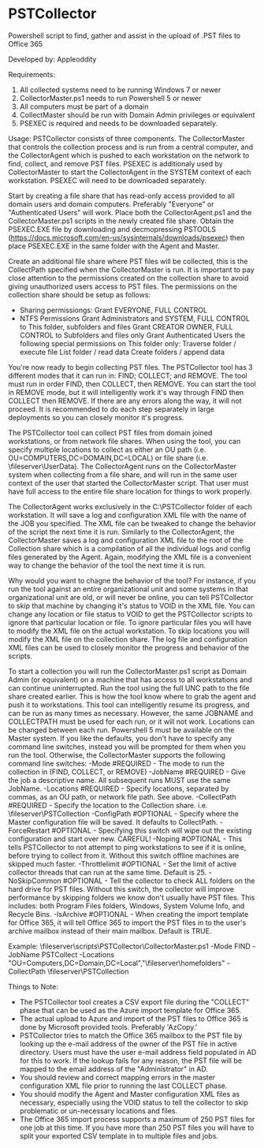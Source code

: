 # PSTCollector
Powershell script to find, gather and assist in the upload of .PST files to Office 365

Developed by: Appleoddity

Requirements:
  1) All collected systems need to be running Windows 7 or newer
  2) CollectorMaster.ps1 needs to run Powershell 5 or newer
  3) All computers must be part of a domain
  4) CollectMaster should be run with Domain Admin privileges or equivalent
  5) PSEXEC is required and needs to be downloaded separately.
  
Usage:
  PSTCollector consists of three components. The CollectorMaster that controls the collection process and is run from a central computer, and the CollectorAgent which is pushed to each workstation on the network to find, collect, and remove PST files. PSEXEC is additionaly used by CollectorMaster to start the CollectorAgent in the SYSTEM context of each workstation. PSEXEC will need to be downloaded separately. 
  
  Start by creating a file share that has read-only access provided to all domain users and domain computers. Preferably "Everyone" or "Authenticated Users" will work. Place both the CollectorAgent.ps1 and the CollectorMaster.ps1 scripts in the newly created file share. Obtain the PSEXEC.EXE file by downloading and decmopressing PSTOOLS (https://docs.microsoft.com/en-us/sysinternals/downloads/psexec) then place PSEXEC.EXE in the same folder with the Agent and Master.
  
  Create an additional file share where PST files will be collected, this is the CollectPath specified when the CollectorMaster is run. It is important to pay close attention to the permissions created on the collection share to avoid giving unauthorized users access to PST files. The permissions on the collection share should be setup as follows:
  - Sharing permissiongs:
      Grant EVERYONE, FULL CONTROL
  - NTFS Permissions
      Grant Administrators and SYSTEM, FULL CONTROL to This folder, subfolders and files
      Grant CREATOR OWNER, FULL CONTROL to Subfolders and files only
      Grant Authenticated Users the following special permissions on This folder only:
        Traverse folder / execute file
        List folder / read data
        Create folders / append data
        
        
  You're now ready to begin collecting PST files. The PSTCollector tool has 3 different modes that it can run in: FIND; COLLECT; and REMOVE. The tool must run in order FIND, then COLLECT, then REMOVE. You can start the tool in REMOVE mode, but it will intelligently work it's way through FIND then COLLECT then REMOVE. If there are any errors along the way, it will not proceed. It is recommended to do each step separately in large deployments so you can closely monitor it's progress.
  
  The PSTCollector tool can collect PST files from domain joined workstations, or from network file shares. When using the tool, you can specify multiple locations to collect as either an OU path (i.e. OU=COMPUTERS,DC=DOMAIN,DC=LOCAL) or file share (i.e. \\fileserver\UserData). The CollectorAgent runs on the CollectorMaster system when collecting from a file share, and will run in the same user context of the user that started the CollectorMaster script. That user must have full access to the entire file share location for things to work properly.
  
  The CollectorAgent works exclusively in the C:\PSTCollector folder of each workstation. It will save a log and configuration XML file with the name of the JOB you specified. The XML file can be tweaked to change the behavior of the script the next time it is run. Similarly to the CollectorAgent, the CollectorMaster saves a log and configuration XML file to the root of the Collection share which is a compilation of all the individual logs and config files generated by the Agent. Again, modifying the XML file is a convenient way to change the behavior of the tool the next time it is run.
  
  Why would you want to chagne the behavior of the tool? For instance, if you run the tool against an entire organizational unit and some systems in that organizational unit are old, or will never be online, you can tell PSTCollector to skip that machine by changing it's status to VOID in the XML file. You can change any location or file status to VOID to get the PSTCollector scripts to ignore that particular location or file. To ignore particular files you will have to modify the XML file on the actual workstation. To skip locations you will modify the XML file on the collection share. The log file and configuration XML files can be used to closely monitor the progress and behavior of the scripts.
  
  To start a collection you will run the CollectorMaster.ps1 script as Domain Admin (or equivalent) on a machine that has access to all workstations and can continue uninterrupted. Run the tool using the full UNC path to the file share created earlier. This is how the tool know where to grab the agent and push it to workstations. This tool can intelligently resume its progress, and can be run as many times as necessary. However, the same JOBNAME and COLLECTPATH must be used for each run, or it will not work. Locations can be changed between each run. Powershell 5 must be available on the Master system. If you like the defaults, you don't have to specify any command line switches, instead you will be prompted for them when you run the tool. Otherwise, the CollectorMaster supports the following command line switches:
  -Mode <mode>            #REQUIRED - The mode to run the collection in (FIND, COLLECT, or REMOVE)
  -JobName <jobname>      #REQUIRED - Give the job a descriptive name. All subsequent runs MUST use the same JobName.
  -Locations <locations>  #REQUIRED - Specify locations, separated by commas, as an OU path, or network file path. See above.
  -CollectPath <path>     #REQUIRED - Specify the location to the Collection share. i.e. \\fileserver\PSTCollection
  -ConfigPath <path>      #OPTIONAL - Specify where the Master configuration file will be saved. It defaults to CollectPath.
  -ForceRestart           #OPTIONAL - Specifying this switch will wipe out the existing configuration and start over new. CAREFUL!
  -Noping                 #OPTIONAL - This tells PSTCollector to not attempt to ping workstations to see if it is online, before trying                                        to collect from it. Without this switch offline machines are skipped much faster.
  -Throttlelimit          #OPTIONAL - Set the limit of active collector threads that can run at the same time. Default is 25.
  -NoSkipCommon           #OPTIONAL - Tell the collector to check ALL folders on the hard drive for PST files. Without this switch, the                                         collector will improve performance by skipping folders we know don't usually have PST files.                                             This includes: both Program Files folders, Windows, System Volume Info, and Recycle Bins.
  -IsArchive              #OPTIONAL - When creating the import template for Office 365, it will tell Office 365 to import the PST files                                         in to the user's archive mailbox instead of their main mailbox. Default is TRUE.
        
  Example:
    \\fileserver\scripts\PSTCollector\CollectorMaster.ps1 -Mode FIND -JobName PSTCollect -Locations "OU=Computers,DC=Domain,DC=Local","\\fileserver\homefolders" -CollectPath \\fileserver\PSTCollection
    
    
Things to Note:
  - The PSTCollector tool creates a CSV export file during the "COLLECT" phase that can be used as the Azure import template for Office 365.
  - The actual upload to Azure and import of the PST files to Office 365 is done by Microsoft provided tools. Preferably 'AzCopy.'
  - PSTCollector tries to match the Office 365 mailbox to the PST file by looking up the e-mail address of the owner of the PST file in active directory. Users must have the user e-mail address field populated in AD for this to work. If the lookup fails for any reason, the PST file will be mapped to the email address of the "Administrator" in AD.
  - You should review and correct mapping errors in the master configuration XML file prior to running the last COLLECT phase.
  - You should modify the Agent and Master configuration XML files as necessary, especially using the VOID status to tell the collector to skip problematic or un-necessary locations and files.
  - The Office 365 import process supports a maximum of 250 PST files for one job at this time. If you have more than 250 PST files you will have to split your exported CSV template in to multiple files and jobs.
  


